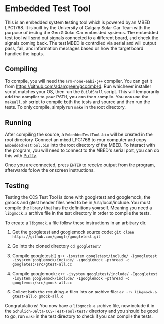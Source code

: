 # Embedded Test Tool

This is an embedded system testing tool which is powered by an MBED LPC1768.
It is built by the University of Calgary Solar Car Team with the purpose of testing the Gen 5 Solar Car embedded systems.
The embedded test tool will send out signals connected to a different board, and check the signals coming back.
The test MBED is controlled via serial and will output pass, fail, and information messages based on how the target board handled the inputs.

## Compiling

To compile, you will need the `arm-none-eabi-g++` compiler.
You can get it from https://github.com/adamgreen/gcc4mbed.
Run whichever installer script matches your OS, then run the `BuildShell` script.
This will temporarily add the compiler to your PATH, you can then compile.
You can use the `makeall.sh` script to compile both the tests and source and then run the tests.
To only compile, simply run `make` in the root directory. 

## Running

After compiling the source, a `EmbeddedTestTool.bin` will be created in the root directory.
Connect an mbed LPC1768 to your computer and copy `EmbeddedTestTool.bin` into the root directory of the MBED. 
To interact with the program, you will need to connect to the MBED's serial port, you can do this with [PuTTy](http://www.chiark.greenend.org.uk/~sgtatham/putty/download.html).

Once you are connected, press `ENTER` to receive output from the program, afterwards follow the onscreen instructions.

## Testing

Testing the CCS Test Tool is done with googletest and googlemock, the gmock and gtest header files need to be in /usr/local/include.
You must compile the library that has the definitions yourself.
Meaning you need a `libgmock.a` archive file in the test directory in order to compile the tests.

To create a `libgmock.a` file follow these instructions in an arbitrary dir.

1. Get the googletest and googlemock source code:
    `git clone https://github.com/google/googletest.git`

2. Go into the cloned directory
    `cd googletest/`

3. Compile googletest:[]
    `g++ -isystem googletest/include/ -Igoogletest -isystem googlemock/include/ -Igooglemock -pthread -c googletest/src/gtest-all.cc`

4. Compile googlemock:
    `g++ -isystem googletest/include/ -Igoogletest -isystem googlemock/include/ -Igooglemock -pthread -c googlemock/src/gmock-all.cc`

5. Collect both the resulting .o files into an archive file:
    `ar -rv libgmock.a gtest-all.o gmock-all.o`

Congratulations! You now have a `libgmock.a` archive file, now include it in the `Schulich-Delta-CCS-Test-Tool/test/` directory and you should be good to go, run `make` in the test directory to check if you can compile the tests.
